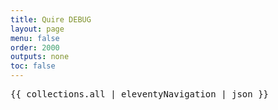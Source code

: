 ```yaml
---
title: Quire DEBUG
layout: page
menu: false
order: 2000
outputs: none
toc: false
---
```


<pre>
{{ collections.all | eleventyNavigation | json }}
</pre>
